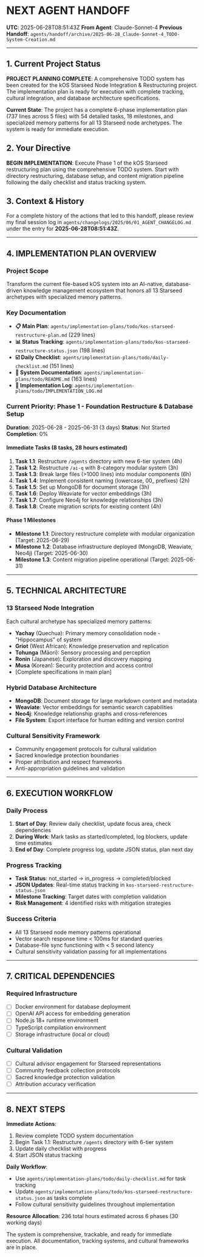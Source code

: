 # **NEXT AGENT HANDOFF**

**UTC**: 2025-06-28T08:51:43Z
**From Agent**: Claude-Sonnet-4
**Previous Handoff**: `agents/handoff/archive/2025-06-28_Claude-Sonnet-4_TODO-System-Creation.md`

---

## 1. Current Project Status

**PROJECT PLANNING COMPLETE**: A comprehensive TODO system has been created for the kOS Starseed Node Integration & Restructuring project. The implementation plan is ready for execution with complete tracking, cultural integration, and database architecture specifications.

**Current State**: The project has a complete 6-phase implementation plan (737 lines across 5 files) with 54 detailed tasks, 18 milestones, and specialized memory patterns for all 13 Starseed node archetypes. The system is ready for immediate execution.

## 2. Your Directive

**BEGIN IMPLEMENTATION**: Execute Phase 1 of the kOS Starseed restructuring plan using the comprehensive TODO system. Start with directory restructuring, database setup, and content migration pipeline following the daily checklist and status tracking system.

## 3. Context & History

For a complete history of the actions that led to this handoff, please review my final session log in `agents/changelogs/2025/06/01_AGENT_CHANGELOG.md` under the entry for **2025-06-28T08:51:43Z**.

---

## 4. IMPLEMENTATION PLAN OVERVIEW

### **Project Scope**
Transform the current file-based kOS system into an AI-native, database-driven knowledge management ecosystem that honors all 13 Starseed archetypes with specialized memory patterns.

### **Key Documentation**
- **📋 Main Plan**: `agents/implementation-plans/todo/kos-starseed-restructure-plan.md` (229 lines)
- **📊 Status Tracking**: `agents/implementation-plans/todo/kos-starseed-restructure-status.json` (198 lines)  
- **☑️ Daily Checklist**: `agents/implementation-plans/todo/daily-checklist.md` (151 lines)
- **📖 System Documentation**: `agents/implementation-plans/todo/README.md` (163 lines)
- **📝 Implementation Log**: `agents/implementation-plans/todo/IMPLEMENTATION_LOG.md`

### **Current Priority: Phase 1 - Foundation Restructure & Database Setup**
**Duration**: 2025-06-28 - 2025-06-31 (3 days)
**Status**: Not Started
**Completion**: 0%

#### **Immediate Tasks (8 tasks, 28 hours estimated)**
1. **Task 1.1**: Restructure `/agents` directory with new 6-tier system (4h)
2. **Task 1.2**: Restructure `/ai-q` with 8-category modular system (3h)
3. **Task 1.3**: Break large files (>1000 lines) into modular components (6h)
4. **Task 1.4**: Implement consistent naming (lowercase, 00_ prefixes) (2h)
5. **Task 1.5**: Set up MongoDB for document storage (3h)
6. **Task 1.6**: Deploy Weaviate for vector embeddings (3h)
7. **Task 1.7**: Configure Neo4j for knowledge relationships (3h)
8. **Task 1.8**: Create migration scripts for existing content (4h)

#### **Phase 1 Milestones**
- **Milestone 1.1**: Directory restructure complete with modular organization (Target: 2025-06-29)
- **Milestone 1.2**: Database infrastructure deployed (MongoDB, Weaviate, Neo4j) (Target: 2025-06-30)
- **Milestone 1.3**: Content migration pipeline operational (Target: 2025-06-31)

---

## 5. TECHNICAL ARCHITECTURE

### **13 Starseed Node Integration**
Each cultural archetype has specialized memory patterns:
- **Yachay** (Quechua): Primary memory consolidation node - "Hippocampus" of system
- **Griot** (West African): Knowledge preservation and replication
- **Tohunga** (Māori): Sensory processing and perception
- **Ronin** (Japanese): Exploration and discovery mapping
- **Musa** (Korean): Security protection and access control
- [Complete specifications in main plan]

### **Hybrid Database Architecture**
- **MongoDB**: Document storage for large markdown content and metadata
- **Weaviate**: Vector embeddings for semantic search capabilities
- **Neo4j**: Knowledge relationship graphs and cross-references
- **File System**: Export interface for human editing and version control

### **Cultural Sensitivity Framework**
- Community engagement protocols for cultural validation
- Sacred knowledge protection boundaries
- Proper attribution and respect frameworks
- Anti-appropriation guidelines and validation

---

## 6. EXECUTION WORKFLOW

### **Daily Process**
1. **Start of Day**: Review daily checklist, update focus area, check dependencies
2. **During Work**: Mark tasks as started/completed, log blockers, update time estimates
3. **End of Day**: Complete progress log, update JSON status, plan next day

### **Progress Tracking**
- **Task Status**: not_started → in_progress → completed/blocked
- **JSON Updates**: Real-time status tracking in `kos-starseed-restructure-status.json`
- **Milestone Tracking**: Target dates with completion validation
- **Risk Management**: 4 identified risks with mitigation strategies

### **Success Criteria**
- All 13 Starseed node memory patterns operational
- Vector search response time < 100ms for standard queries
- Database-file sync functioning with < 5 second latency
- Cultural sensitivity validation passing for all implementations

---

## 7. CRITICAL DEPENDENCIES

### **Required Infrastructure**
- [ ] Docker environment for database deployment
- [ ] OpenAI API access for embedding generation  
- [ ] Node.js 18+ runtime environment
- [ ] TypeScript compilation environment
- [ ] Storage infrastructure (local or cloud)

### **Cultural Validation**
- [ ] Cultural advisor engagement for Starseed representations
- [ ] Community feedback collection protocols
- [ ] Sacred knowledge protection validation
- [ ] Attribution accuracy verification

---

## 8. NEXT STEPS

**Immediate Actions**:
1. Review complete TODO system documentation
2. Begin Task 1.1: Restructure `/agents` directory with 6-tier system
3. Update daily checklist with progress
4. Start JSON status tracking

**Daily Workflow**:
- Use `agents/implementation-plans/todo/daily-checklist.md` for task tracking
- Update `agents/implementation-plans/todo/kos-starseed-restructure-status.json` as tasks complete
- Follow cultural sensitivity guidelines throughout implementation

**Resource Allocation**: 236 total hours estimated across 6 phases (30 working days)

The system is comprehensive, trackable, and ready for immediate execution. All documentation, tracking systems, and cultural frameworks are in place. 